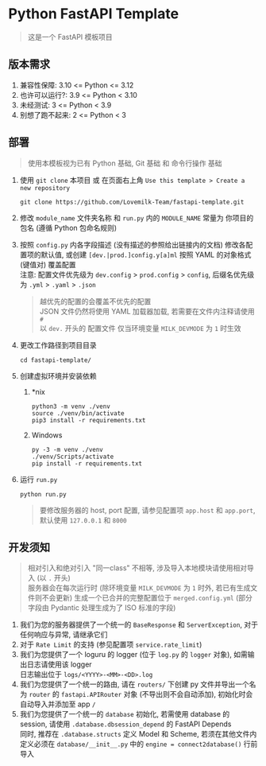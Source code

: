 # Python FastAPI Template
> 这是一个 FastAPI 模板项目

## 版本需求
1. 兼容性保障: 3.10 <= Python <= 3.12 
2. 也许可以运行?: 3.9 <= Python < 3.10
3. 未经测试: 3 <= Python < 3.9
4. 别想了跑不起来: 2 <= Python < 3

## 部署
> 使用本模板视为已有 Python 基础, Git 基础 和 命令行操作 基础
1. 使用 `git clone` 本项目 或 在页面右上角 `Use this template > Create a new repository`
    ```shell
    git clone https://github.com/Lovemilk-Team/fastapi-template.git
    ```

2. 修改 `module_name` 文件夹名称 和 `run.py` 内的 `MODULE_NAME` 常量为 你项目的包名 (遵循 Python 包命名规则)

3. 按照 `config.py` 内各字段描述 (没有描述的参照给出链接内的文档) 修改各配置项的默认值, 或创建 `[dev.|prod.]config.y[a]ml` 按照 YAML 的对象格式 (键值对) 覆盖配置 <br>
   注意: 配置文件优先级为 `dev.config` > `prod.config` > `config`, 后缀名优先级为 `.yml` > `.yaml` > `.json` <br>
   > 越优先的配置的会覆盖不优先的配置 <br>
   > JSON 文件仍然将使用 YAML 加载器加载, 若需要在文件内注释请使用 `#` <br>
   > 以 `dev.` 开头的 配置文件 仅当环境变量 `MILK_DEVMODE` 为 `1` 时生效

4. 更改工作路径到项目目录
    ```shell
    cd fastapi-template/
    ```
5. 创建虚拟环境并安装依赖
   1. *nix
        ```shell
        python3 -m venv ./venv
        source ./venv/bin/activate 
        pip3 install -r requirements.txt
        ```
   2. Windows
        ```shell
        py -3 -m venv ./venv
        ./venv/Scripts/activate
        pip install -r requirements.txt
        ```

6. 运行 `run.py`
    ```shell
    python run.py
    ```
    > 要修改服务器的 host, port 配置, 请参见配置项 `app.host` 和 `app.port`, 默认使用 `127.0.0.1` 和 `8000`

## 开发须知
> 相对引入和绝对引入 "同一class" 不相等, 涉及导入本地模块请使用相对导入 (以 `.` 开头) <br>
> 服务器会在每次运行时 (除环境变量 `MILK_DEVMODE` 为 `1` 时外, 若已有生成文件则不会更新) 生成一个已合并的完整配置位于 `merged.config.yml` (部分字段由 Pydantic 处理生成为了 ISO 标准的字段)
1. 我们为您的服务器提供了一个统一的 `BaseResponse` 和 `ServerException`, 对于任何响应与异常, 请继承它们
2. 对于 `Rate Limit` 的支持 (参见配置项 `service.rate_limit`)
3. 我们为您提供了一个 loguru 的 logger (位于 `log.py` 的 `logger` 对象), 如需输出日志请使用该 logger <br>
   日志输出位于 `logs/<YYYY>-<MM>-<DD>.log`
4. 我们为您提供了一个统一的路由, 请在 `routers/` 下创建 py 文件并导出一个名为 `router` 的 `fastapi.APIRouter` 对象 (不导出则不会自动添加), 初始化时会自动导入并添加至 app `/`
5. 我们为您提供了一个统一的 `database` 初始化, 若需使用 database 的 session, 请使用 `.database.dbsession_depend` 的 FastAPI Depends <br>
   同时, 推荐在 `.database.structs` 定义 Model 和 Scheme, 若须在其他文件内定义必须在 `database/__init__.py` 中的 `engine = connect2database()` 行前导入
